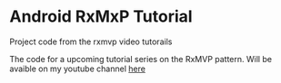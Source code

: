 # Android RxMxP Tutorial
Project code from the rxmvp video tutorails

The code for a upcoming tutorial series on the RxMVP pattern. Will be avaible on my youtube channel [here](https://www.youtube.com/channel/UC5fT02o8H1NnGfX7j1CmP6Q)
